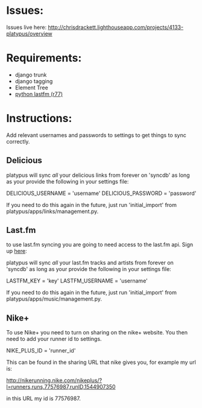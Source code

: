 Issues:
=======

Issues live here: http://chrisdrackett.lighthouseapp.com/projects/4133-platypus/overview

Requirements:
=============

* django trunk
* django tagging
* Element Tree
* [python lastfm (r77)](http://code.google.com/p/python-lastfm/)

Instructions:
=============

Add relevant usernames and passwords to settings to get things to sync correctly.

Delicious
---------

platypus will sync *all* your delicious links from forever on 'syncdb' as long as your provide the following in your settings file:

DELICIOUS_USERNAME = 'username'
DELICIOUS_PASSWORD = 'password'

If you need to do this again in the future, just run 'initial_import' from platypus/apps/links/management.py.

Last.fm
-------

to use last.fm syncing you are going to need access to the last.fm api. Sign up [here](http://www.last.fm/api): 

platypus will sync *all* your last.fm tracks and artists from forever on 'syncdb' as long as your provide the following in your settings file:

LASTFM_KEY = 'key'
LASTFM_USERNAME = 'username'

If you need to do this again in the future, just run 'initial_import' from platypus/apps/music/management.py.

Nike+
-----

To use Nike+ you need to turn on sharing on the nike+ website. You then need to add your runner id to settings.

NIKE_PLUS_ID = 'runner_id'

This can be found in the sharing URL that nike gives you, for example my url is:

http://nikerunning.nike.com/nikeplus/?l=runners,runs,77576987,runID,1544907350

in this URL my id is 77576987.

